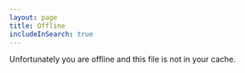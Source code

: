 ```yaml
---
layout: page
title: Offline
includeInSearch: true
---
```


<i class="zmdi zmdi-block zmdi-wifi-off zmdi-hc-5x mdc-text-red animated infinite pulse"></i>

Unfortunately you are offline and this file is not in your cache.